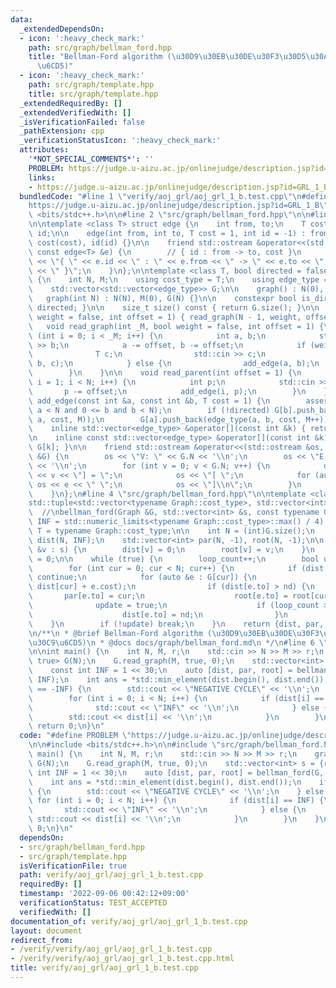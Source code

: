 ```yaml
---
data:
  _extendedDependsOn:
  - icon: ':heavy_check_mark:'
    path: src/graph/bellman_ford.hpp
    title: "Bellman-Ford algorithm (\u30D9\u30EB\u30DE\u30F3\u30D5\u30A9\u30FC\u30C9\
      \u6CD5)"
  - icon: ':heavy_check_mark:'
    path: src/graph/template.hpp
    title: src/graph/template.hpp
  _extendedRequiredBy: []
  _extendedVerifiedWith: []
  _isVerificationFailed: false
  _pathExtension: cpp
  _verificationStatusIcon: ':heavy_check_mark:'
  attributes:
    '*NOT_SPECIAL_COMMENTS*': ''
    PROBLEM: https://judge.u-aizu.ac.jp/onlinejudge/description.jsp?id=GRL_1_B
    links:
    - https://judge.u-aizu.ac.jp/onlinejudge/description.jsp?id=GRL_1_B
  bundledCode: "#line 1 \"verify/aoj_grl/aoj_grl_1_b.test.cpp\"\n#define PROBLEM \"\
    https://judge.u-aizu.ac.jp/onlinejudge/description.jsp?id=GRL_1_B\"\n\n#include\
    \ <bits/stdc++.h>\n\n#line 2 \"src/graph/bellman_ford.hpp\"\n\n#line 2 \"src/graph/template.hpp\"\
    \n\ntemplate <class T> struct edge {\n    int from, to;\n    T cost;\n    int\
    \ id;\n\n    edge(int from, int to, T cost = 1, int id = -1) : from(from), to(to),\
    \ cost(cost), id(id) {}\n\n    friend std::ostream &operator<<(std::ostream &os,\
    \ const edge<T> &e) {\n        // { id : from -> to, cost }\n        return os\
    \ << \"{ \" << e.id << \" : \" << e.from << \" -> \" << e.to << \", \" << e.cost\
    \ << \" }\";\n    }\n};\n\ntemplate <class T, bool directed = false> struct graph\
    \ {\n    int N, M;\n    using cost_type = T;\n    using edge_type = edge<T>;\n\
    \    std::vector<std::vector<edge_type>> G;\n\n    graph() : N(0), M(0) {}\n \
    \   graph(int N) : N(N), M(0), G(N) {}\n\n    constexpr bool is_directed() { return\
    \ directed; }\n\n    size_t size() const { return G.size(); }\n\n    void read_tree(bool\
    \ weight = false, int offset = 1) { read_graph(N - 1, weight, offset); }\n\n \
    \   void read_graph(int _M, bool weight = false, int offset = 1) {\n        for\
    \ (int i = 0; i < _M; i++) {\n            int a, b;\n            std::cin >> a\
    \ >> b;\n            a -= offset, b -= offset;\n            if (weight) {\n  \
    \              T c;\n                std::cin >> c;\n                add_edge(a,\
    \ b, c);\n            } else {\n                add_edge(a, b);\n            }\n\
    \        }\n    }\n\n    void read_parent(int offset = 1) {\n        for (int\
    \ i = 1; i < N; i++) {\n            int p;\n            std::cin >> p;\n     \
    \       p -= offset;\n            add_edge(i, p);\n        }\n    }\n\n    void\
    \ add_edge(const int &a, const int &b, T cost = 1) {\n        assert(0 <= a and\
    \ a < N and 0 <= b and b < N);\n        if (!directed) G[b].push_back(edge_type(b,\
    \ a, cost, M));\n        G[a].push_back(edge_type(a, b, cost, M++));\n    }\n\n\
    \    inline std::vector<edge_type> &operator[](const int &k) { return G[k]; }\n\
    \n    inline const std::vector<edge_type> &operator[](const int &k) const { return\
    \ G[k]; }\n\n    friend std::ostream &operator<<(std::ostream &os, const graph<T>\
    \ &G) {\n        os << \"V: \" << G.N << '\\n';\n        os << \"E: \" << G.M\
    \ << '\\n';\n        for (int v = 0; v < G.N; v++) {\n            os << \"G[\"\
    \ << v << \"] = \";\n            os << \"[ \";\n            for (auto &e : G[v])\
    \ os << e << \" \";\n            os << \"]\\n\";\n        }\n        return os;\n\
    \    }\n};\n#line 4 \"src/graph/bellman_ford.hpp\"\n\ntemplate <class Graph>\n\
    std::tuple<std::vector<typename Graph::cost_type>, std::vector<int>, std::vector<int>>\
    \  //\nbellman_ford(Graph &G, std::vector<int> &s, const typename Graph::cost_type\
    \ INF = std::numeric_limits<typename Graph::cost_type>::max() / 4) {\n    using\
    \ T = typename Graph::cost_type;\n\n    int N = (int)G.size();\n    std::vector<T>\
    \ dist(N, INF);\n    std::vector<int> par(N, -1), root(N, -1);\n\n    for (auto\
    \ &v : s) {\n        dist[v] = 0;\n        root[v] = v;\n    }\n    int loop_count\
    \ = 0;\n\n    while (true) {\n        loop_count++;\n        bool update = false;\n\
    \        for (int cur = 0; cur < N; cur++) {\n            if (dist[cur] == INF)\
    \ continue;\n            for (auto &e : G[cur]) {\n                T nd = std::max(-INF,\
    \ dist[cur] + e.cost);\n                if (dist[e.to] > nd) {\n             \
    \       par[e.to] = cur;\n                    root[e.to] = root[cur];\n      \
    \              update = true;\n                    if (loop_count >= N) nd = -INF;\n\
    \                    dist[e.to] = nd;\n                }\n            }\n    \
    \    }\n        if (!update) break;\n    }\n    return {dist, par, root};\n}\n\
    \n/**\n * @brief Bellman-Ford algorithm (\u30D9\u30EB\u30DE\u30F3\u30D5\u30A9\u30FC\
    \u30C9\u6CD5)\n * @docs docs/graph/bellman_ford.md\n */\n#line 6 \"verify/aoj_grl/aoj_grl_1_b.test.cpp\"\
    \n\nint main() {\n    int N, M, r;\n    std::cin >> N >> M >> r;\n    graph<int,\
    \ true> G(N);\n    G.read_graph(M, true, 0);\n    std::vector<int> s = {r};\n\
    \    const int INF = 1 << 30;\n    auto [dist, par, root] = bellman_ford(G, s,\
    \ INF);\n    int ans = *std::min_element(dist.begin(), dist.end());\n    if (ans\
    \ == -INF) {\n        std::cout << \"NEGATIVE CYCLE\" << '\\n';\n    } else {\n\
    \        for (int i = 0; i < N; i++) {\n            if (dist[i] == INF) {\n  \
    \              std::cout << \"INF\" << '\\n';\n            } else {\n        \
    \        std::cout << dist[i] << '\\n';\n            }\n        }\n    }\n   \
    \ return 0;\n}\n"
  code: "#define PROBLEM \"https://judge.u-aizu.ac.jp/onlinejudge/description.jsp?id=GRL_1_B\"\
    \n\n#include <bits/stdc++.h>\n\n#include \"src/graph/bellman_ford.hpp\"\n\nint\
    \ main() {\n    int N, M, r;\n    std::cin >> N >> M >> r;\n    graph<int, true>\
    \ G(N);\n    G.read_graph(M, true, 0);\n    std::vector<int> s = {r};\n    const\
    \ int INF = 1 << 30;\n    auto [dist, par, root] = bellman_ford(G, s, INF);\n\
    \    int ans = *std::min_element(dist.begin(), dist.end());\n    if (ans == -INF)\
    \ {\n        std::cout << \"NEGATIVE CYCLE\" << '\\n';\n    } else {\n       \
    \ for (int i = 0; i < N; i++) {\n            if (dist[i] == INF) {\n         \
    \       std::cout << \"INF\" << '\\n';\n            } else {\n               \
    \ std::cout << dist[i] << '\\n';\n            }\n        }\n    }\n    return\
    \ 0;\n}\n"
  dependsOn:
  - src/graph/bellman_ford.hpp
  - src/graph/template.hpp
  isVerificationFile: true
  path: verify/aoj_grl/aoj_grl_1_b.test.cpp
  requiredBy: []
  timestamp: '2022-09-06 00:42:12+09:00'
  verificationStatus: TEST_ACCEPTED
  verifiedWith: []
documentation_of: verify/aoj_grl/aoj_grl_1_b.test.cpp
layout: document
redirect_from:
- /verify/verify/aoj_grl/aoj_grl_1_b.test.cpp
- /verify/verify/aoj_grl/aoj_grl_1_b.test.cpp.html
title: verify/aoj_grl/aoj_grl_1_b.test.cpp
---
```

